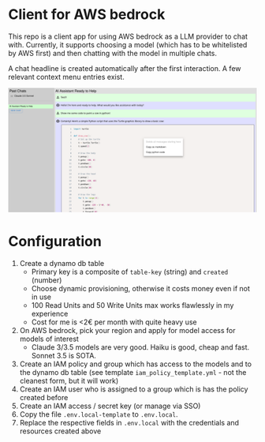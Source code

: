 # Client for AWS bedrock

This repo is a client app for using AWS bedrock as a LLM provider to chat with.
Currently, it supports choosing a model (which has to be whitelisted by AWS first) and then
chatting with the model in multiple chats.

A chat headline is created automatically after the first interaction. A few relevant context
menu entries exist.

![screenshot.png](images/screenshot.png)

# Configuration

1. Create a dynamo db table
   * Primary key is a composite of `table-key` (string) and `created` (number)
   * Choose dynamic provisioning, otherwise it costs money even if not in use
   * 100 Read Units and 50 Write Units max works flawlessly in my experience
   * Cost for me is <2€ per month with quite heavy use
6. On AWS bedrock, pick your region and apply for model access for models of interest
   * Claude 3/3.5 models are very good. Haiku is good, cheap and fast. Sonnet 3.5 is SOTA.
8. Create an IAM policy and group which has access to the models and to the dynamo db table
   (see template `iam_policy_template.yml` - not the cleanest form, but it will work)
9. Create an IAM user who is assigned to a group which is has the policy created before
10. Create an IAM access / secret key (or manage via SSO)
11. Copy the file `.env.local-template` to `.env.local`.
12. Replace the respective fields in `.env.local` with the credentials and resources created above

